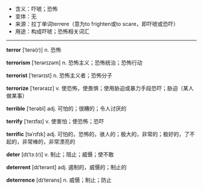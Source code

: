 - <span class="definition">含义：吓唬；恐怖</span>
- <span class="definition">变体：无</span>
- <span class="definition">来源：拉丁单词terrere（意为to frighten或to scare，即吓唬或恐吓）</span>
- <span class="definition">用途：构成吓唬；恐怖相关词汇</span>

---

<span class="vocabulary">**terror**</span> [ˈterə(r)] n. 恐怖

<span class="vocabulary">**terrorism**</span> [ˈterərɪzəm] n. 恐怖主义；恐怖统治；恐怖行动

<span class="vocabulary">**terrorist**</span> [ˈterərɪst] n. 恐怖主义者；恐怖分子  

<span class="vocabulary">**terrorize**</span> [ˈterəraɪz] v. 使恐怖，使畏惧；使用胁迫或暴力手段恐吓；胁迫（某人做某事）

<span class="vocabulary">**terrible**</span> [ˈterəbl] adj. 可怕的；很糟的；令人讨厌的

<span class="vocabulary">**terrify**</span> [ˈterɪfaɪ] v. 使害怕；使恐怖；恐吓

<span class="vocabulary">**terrific**</span> [təˈrɪfɪk] adj. 可怕的，恐怖的，骇人的；极大的，非常的；极好的，了不起的，非常棒的，非常漂亮的

<span class="vocabulary">**deter**</span> [dɪˈtɜː(r)] v. 制止；阻止；威慑；使不敢

<span class="vocabulary">**deterrent**</span> [dɪˈterənt] adj. 遏制的，威慑的；制止的

<span class="vocabulary">**deterrence**</span> [dɪˈterəns] n. 威慑；制止；防止

